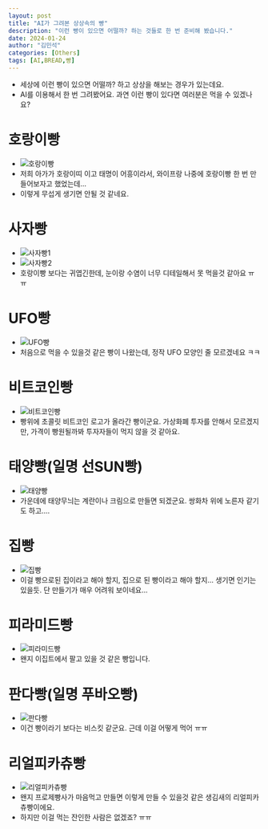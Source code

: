 ```yaml
---
layout: post
title: "AI가 그려본 상상속의 빵"
description: "이런 빵이 있으면 어떨까? 하는 것들로 한 번 준비해 봤습니다."
date: 2024-01-24
author: "김민석"
categories: [Others]
tags: [AI,BREAD,빵]
---
```

- 세상에 이런 빵이 있으면 어떨까? 하고 상상을 해보는 경우가 있는데요.
- AI를 이용해서 한 번 그려봤어요. 과연 이런 빵이 있다면 여러분은 먹을 수 있겠나요?

# 호랑이빵
-  ![호랑이빵](https://reddol18.github.io/dev5min/images/20240124/00456-103030603.png)
- 저희 아가가 호랑이띠 이고 태명이 어흥이라서, 와이프랑 나중에 호랑이빵 한 번 만들어보자고 했었는데...
- 이렇게 무섭게 생기면 안될 것 같네요.

# 사자빵
- ![사자빵1](https://reddol18.github.io/dev5min/images/20240124/00470-1485842637.png)
- ![사자빵2](https://reddol18.github.io/dev5min/images/20240124/00467-1485842634.png)
- 호랑이빵 보다는 귀엽긴한데, 눈이랑 수염이 너무 디테일해서 못 먹을것 같아요 ㅠㅠ

# UFO빵
- ![UFO빵](https://reddol18.github.io/dev5min/images/20240124/00388-351592839.png)
- 처음으로 먹을 수 있을것 같은 빵이 나왔는데, 정작 UFO 모양인 줄 모르겠네요 ㅋㅋ

# 비트코인빵
- ![비트코인빵](https://reddol18.github.io/dev5min/images/20240124/00383-2783758816.png)
- 빵위에 초콜릿 비트코인 로고가 올라간 빵이군요. 가상화폐 투자를 안해서 모르겠지만, 가격이 빵원될까봐 투자자들이 먹지 않을 것 같아요.  

# 태양빵(일명 선SUN빵)
- ![태양빵](https://reddol18.github.io/dev5min/images/20240124/00516-3728066098.png)
- 가운데에 태양무늬는 계란이나 크림으로 만들면 되겠군요. 쌍화차 위에 노른자 같기도 하고....

# 집빵
- ![집빵](https://reddol18.github.io/dev5min/images/20240124/00569-617925845.png)
- 이걸 빵으로된 집이라고 해야 할지, 집으로 된 빵이라고 해야 할지... 생기면 인기는 있을듯. 단 만들기가 매우 어려워 보이네요...

# 피라미드빵
- ![피라미드빵](https://reddol18.github.io/dev5min/images/20240124/00521-1760455772.png)
- 왠지 이집트에서 팔고 있을 것 같은 빵입니다.

# 판다빵(일명 푸바오빵)
- ![판다빵](https://reddol18.github.io/dev5min/images/20240124/00232-2365068014.png)
- 이건 빵이라기 보다는 비스킷 같군요. 근데 이걸 어떻게 먹어 ㅠㅠ

# 리얼피카츄빵
- ![리얼피카츄빵](https://reddol18.github.io/dev5min/images/20240124/00479-1701200613.png)
- 왠지 프로제빵사가 마음먹고 만들면 이렇게 만들 수 있을것 같은 생김새의 리얼피카츄빵이에요.
- 하지만 이걸 먹는 잔인한 사람은 없겠죠? ㅠㅠ

